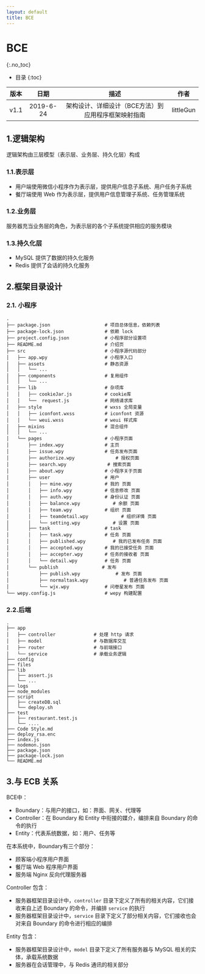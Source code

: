 ```yaml
---
layout: default
title: BCE
---
```


# BCE
{:.no_toc}

* 目录
{:toc}

| 版本 |   日期    | 描述 |  作者   |
| :--: | :-------: | :--: | :-----: |
| v1.1 | 2019-6-24 | 架构设计、详细设计（BCE方法）到应用程序框架映射指南 | littleGun |

## 1.逻辑架构

逻辑架构由三层模型（表示层、业务层、持久化层）构成

### 1.1.表示层

- 用户端使用微信小程序作为表示层，提供用户信息子系统、用户任务子系统
- 餐厅端使用 Web 作为表示层，提供用户信息管理子系统、任务管理系统

### 1.2.业务层

服务器充当业务层的角色，为表示层的各个子系统提供相应的服务模块

### 1.3.持久化层

- MySQL 提供了数据的持久化服务
- Redis 提供了会话的持久化服务

## 2.框架目录设计

### 2.1. 小程序

```
.
├── package.json                    # 项目总体信息，依赖列表
├── package-lock.json               # 依赖 lock
├── project.config.json             # 小程序部分设置项
├── README.md                       # 介绍页
├── src                             # 小程序源代码部分
│   ├── app.wpy                     # 小程序入口
│   ├── assets                      # 静态资源
│   │   └── ...
│   ├── components                  # 复用组件
│   │   └── ...
│   ├── lib                         # 杂项库
│   │   ├── cookieJar.js            # cookie库
│   │   └──  request.js             # 网络请求库
│   ├── style                       # wxss 全局变量
│   │   ├── iconfont.wxss           # iconfont 资源
│   │   └── weui.wxss               # weui 样式库
│   ├── mixins                      # 混合组件
│   │   └── ...
│   └── pages                       # 小程序页面
│       ├── index.wpy               # 主页
│       ├── issue.wpy               # 任务发布页面
│       ├── authorize.wpy               # 授权页面
│       ├── search.wpy               # 搜索页面
│       ├── about.wpy               # 小程序关于页面
│       ├── user                    # 用户
│       │   ├── mine.wpy            # 我的 页面
│       │   ├── info.wpy            # 信息修改 页面
│       │   ├── auth.wpy            # 身份认证 页面
│       │   ├── balance.wpy            # 余额 页面
│       │   ├── team.wpy            # 组织 页面
│       │   ├── teamdetail.wpy            # 组织详情 页面
│       │   └── setting.wpy            # 设置 页面
│       ├── task                    # task
│       │   ├── task.wpy            # 任务 页面
│       │   ├── published.wpy          # 我的已发布任务 页面
│       │   ├── accepted.wpy        # 我的已接受任务 页面
│       │   ├── accepter.wpy        # 任务的接收者 页面
│       │   └── detail.wpy          # 任务 页面
│       └── publish                # 发布
│           ├── publish.wpy             # 发布 页面
│           ├── normaltask.wpy             # 普通任务发布 页面
│           └── wjx.wpy             # 问卷星发布 页面
└── wepy.config.js                  # wepy 构建配置
```

### 2.2.后端

```
.
├── app
│   ├── controller              # 处理 http 请求
│   ├── model                   # 与数据库交互
│   ├── router                  # 与前端接口
│   └── service                 # 承载业务逻辑
├── config
├── files
├── lib
│   ├── assert.js
│   └── ...
├── logs
├── node_modules
├── script
│   ├── createDB.sql
│   └── deploy.sh
├── test
│   ├── restaurant.test.js
│   └── ....
├── Code Style.md
├── deploy_rsa.enc
├── index.js
├── nodemon.json
├── package.json
├── package-lock.json
└── README.md
```

## 3.与 ECB 关系

BCE中：

- Boundary：与用户的接口，如：界面、网关、代理等
- Controller：在 Boundary 和 Entity 中衔接的媒介，编排来自 Boundary 的命令的执行
- Entity：代表系统数据，如：用户、任务等

在本系统中，Boundary有三个部分：

- 顾客端小程序用户界面
- 餐厅端 Web 程序用户界面
- 服务端 Nginx 反向代理服务器

Controller 包含：

- 服务器框架目录设计中，`controller` 目录下定义了所有的相关内容，它们接收来自上述 Boundary 的命令，并编排 `service` 的执行
- 服务器框架目录设计中，`service` 目录下定义了部分相关内容，它们接收也会对来自 Boundary 的命令进行相应的编排

Entity 包含：

- 服务器框架目录设计中，`model` 目录下定义了所有服务器与 MySQL 相关的实体，承载系统数据
- 服务器在会话管理中，与 Redis 通讯的相关部分